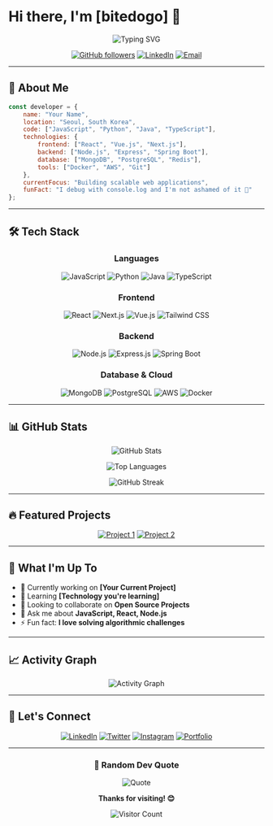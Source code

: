 # Hi there, I'm [bitedogo] 👋

<div align="center">
  
![Typing SVG](https://readme-typing-svg.demolab.com?font=Fira+Code&weight=600&size=24&duration=3000&pause=1000&color=00D9FF&center=true&vCenter=true&multiline=true&width=600&height=100&lines=Full+Stack+Developer;Problem+Solver;Tech+Enthusiast)

[![GitHub followers](https://img.shields.io/github/followers/yourusername?style=social)](https://github.com/yourusername)
[![LinkedIn](https://img.shields.io/badge/LinkedIn-Connect-blue?style=flat-square&logo=linkedin)](https://linkedin.com/in/yourprofile)
[![Email](https://img.shields.io/badge/Email-Contact-red?style=flat-square&logo=gmail&logoColor=white)](mailto:your.email@example.com)

</div>

---

## 🚀 About Me

```javascript
const developer = {
    name: "Your Name",
    location: "Seoul, South Korea",
    code: ["JavaScript", "Python", "Java", "TypeScript"],
    technologies: {
        frontend: ["React", "Vue.js", "Next.js"],
        backend: ["Node.js", "Express", "Spring Boot"],
        database: ["MongoDB", "PostgreSQL", "Redis"],
        tools: ["Docker", "AWS", "Git"]
    },
    currentFocus: "Building scalable web applications",
    funFact: "I debug with console.log and I'm not ashamed of it 🐛"
};
```

---

## 🛠️ Tech Stack

<div align="center">

### Languages
![JavaScript](https://img.shields.io/badge/JavaScript-F7DF1E?style=for-the-badge&logo=javascript&logoColor=black)
![Python](https://img.shields.io/badge/Python-14354C?style=for-the-badge&logo=python&logoColor=white)
![Java](https://img.shields.io/badge/Java-ED8B00?style=for-the-badge&logo=java&logoColor=white)
![TypeScript](https://img.shields.io/badge/TypeScript-007ACC?style=for-the-badge&logo=typescript&logoColor=white)

### Frontend
![React](https://img.shields.io/badge/React-20232A?style=for-the-badge&logo=react&logoColor=61DAFB)
![Next.js](https://img.shields.io/badge/Next.js-000000?style=for-the-badge&logo=nextdotjs&logoColor=white)
![Vue.js](https://img.shields.io/badge/Vue.js-35495E?style=for-the-badge&logo=vuedotjs&logoColor=4FC08D)
![Tailwind CSS](https://img.shields.io/badge/Tailwind_CSS-38B2AC?style=for-the-badge&logo=tailwind-css&logoColor=white)

### Backend
![Node.js](https://img.shields.io/badge/Node.js-43853D?style=for-the-badge&logo=nodedotjs&logoColor=white)
![Express.js](https://img.shields.io/badge/Express.js-404D59?style=for-the-badge)
![Spring Boot](https://img.shields.io/badge/Spring_Boot-6DB33F?style=for-the-badge&logo=spring&logoColor=white)

### Database & Cloud
![MongoDB](https://img.shields.io/badge/MongoDB-4EA94B?style=for-the-badge&logo=mongodb&logoColor=white)
![PostgreSQL](https://img.shields.io/badge/PostgreSQL-316192?style=for-the-badge&logo=postgresql&logoColor=white)
![AWS](https://img.shields.io/badge/AWS-232F3E?style=for-the-badge&logo=amazon-aws&logoColor=white)
![Docker](https://img.shields.io/badge/Docker-2496ED?style=for-the-badge&logo=docker&logoColor=white)

</div>

---

## 📊 GitHub Stats

<div align="center">

![GitHub Stats](https://github-readme-stats.vercel.app/api?username=yourusername&show_icons=true&theme=tokyonight&hide_border=true&count_private=true)

![Top Languages](https://github-readme-stats.vercel.app/api/top-langs/?username=yourusername&layout=compact&theme=tokyonight&hide_border=true)

![GitHub Streak](https://streak-stats.demolab.com/?user=yourusername&theme=tokyonight&hide_border=true)

</div>

---

## 🔥 Featured Projects

<div align="center">

[![Project 1](https://github-readme-stats.vercel.app/api/pin/?username=yourusername&repo=project1&theme=tokyonight&hide_border=true)](https://github.com/yourusername/project1)
[![Project 2](https://github-readme-stats.vercel.app/api/pin/?username=yourusername&repo=project2&theme=tokyonight&hide_border=true)](https://github.com/yourusername/project2)

</div>

---

## 💼 What I'm Up To

- 🔭 Currently working on **[Your Current Project]**
- 🌱 Learning **[Technology you're learning]**
- 👯 Looking to collaborate on **Open Source Projects**
- 💬 Ask me about **JavaScript, React, Node.js**
- ⚡ Fun fact: **I love solving algorithmic challenges**

---

## 📈 Activity Graph

<div align="center">

![Activity Graph](https://github-readme-activity-graph.vercel.app/graph?username=yourusername&theme=tokyo-night&hide_border=true&area=true)

</div>

---

## 🤝 Let's Connect

<div align="center">

[![LinkedIn](https://img.shields.io/badge/LinkedIn-0077B5?style=for-the-badge&logo=linkedin&logoColor=white)](https://linkedin.com/in/yourprofile)
[![Twitter](https://img.shields.io/badge/Twitter-1DA1F2?style=for-the-badge&logo=twitter&logoColor=white)](https://twitter.com/yourusername)
[![Instagram](https://img.shields.io/badge/Instagram-E4405F?style=for-the-badge&logo=instagram&logoColor=white)](https://instagram.com/yourusername)
[![Portfolio](https://img.shields.io/badge/Portfolio-000000?style=for-the-badge&logo=About.me&logoColor=white)](https://yourportfolio.com)

</div>

---

<div align="center">
  
### 💭 Random Dev Quote
![Quote](https://quotes-github-readme.vercel.app/api?type=horizontal&theme=tokyonight)

</div>

<div align="center">

**Thanks for visiting! 😊**

![Visitor Count](https://komarev.com/ghpvc/?username=yourusername&color=blue&style=flat)

</div>
